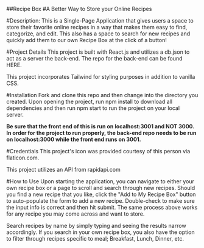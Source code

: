 ##Recipe Box
#A Better Way to Store your Online Recipes

#Description:
This is a Single-Page Application that gives users a space to store their favorite online recipes in a way that makes them easy to find, categorize, and edit. This also has a space to search for new recipes and quickly add them to our own Recipe Box at the click of a button!

#Project Details
This project is built with React.js and utilizes a db.json to act as a server the back-end. The repo for the back-end can be found HERE. 

This project incorporates Tailwind for styling purposes in addition to vanilla CSS.

#Installation
Fork and clone this repo and then change into the directory you created. 
Upon opening the project, run  npm install to download all dependencies and then run npm start to run the project on your local server. 

**Be sure that the front end of this is run on localhost:3001 and NOT 3000. In order for the project to run properly, the back-end repo needs to be run on localhost:3000 while the front end runs on 3001.**

#Credentials
This project's icon was provided courtesy of this person via flaticon.com.

This project utilizes an API from rapidapi.com 

#How to Use
Upon starting the application, you can navigate to either your own recipe box or a page to scroll and search through new recipes. Should you find a new recipe that you like, click the "Add to My Recipe Box" button to auto-populate the form to add a new recipe. Double-check to make sure the input info is correct and then hit submit. The same process above works for any recipe you may come across and want to store.

Search recipes by name by simply typing and seeing the results narrow accordingly. If you search in your own recipe box, you also have the option to filter through recipes specific to meal; Breakfast, Lunch, Dinner, etc. 
